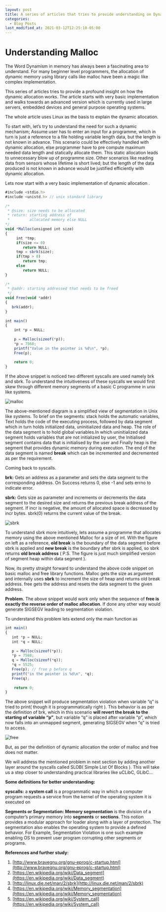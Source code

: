```yaml
---
layout: post
title: A series of articles that tries to provide understanding on Dynamic allocation and related algorithms
categories:
  - Blog Posts
last_modified_at: 2021-03-12T12:25:10-05:00
---
```


  <style>
div.scrollFormula {
  overflow: auto;
  white-space: nowrap;
}
</style>
  <script type="text/x-mathjax-config"> MathJax.Hub.Config({ TeX: { equationNumbers: { autoNumber: "all" } } }); </script>
  <script type="text/x-mathjax-config">
         MathJax.Hub.Config({
           tex2jax: {
             inlineMath: [ ['$','$'], ["\\(","\\)"] ],
             processEscapes: true
           }
         });
  </script>
  <script src="https://cdnjs.cloudflare.com/ajax/libs/mathjax/2.7.1/MathJax.js?config=TeX-MML-AM_CHTML" type="text/javascript"></script>
  
# Understanding Malloc
The Word Dynamism in memory has always been a fascinating area to understand. For many beginner level programmers, the allocation of dynamic memory using library calls like malloc have been a magic like complex implementation.

This series of articles tries to provide a profound insight on how the dynamic allocation works. The article starts with very basic implementation and walks towards an advanced version which is currently used in large servers, embedded devices and general purpose operating systems.

The whole article uses Linux as the basis to explain the dynamic allocation.

To start with,  let’s try to understand the need for such a dynamic mechanism; Assume user has to enter an input for a programme, which in turn is just a reference to a file holding variable length data, but the length is not known in advance. This scenario  could be effectively handled with dynamic allocation, else programmer have to pre compute maximum needed data length and statically allocate them. This static allocation leads to unnecessary blow up of programme size. Other scenarios like reading data from sensors whose lifetime is short lived; but the length of the data produced is not known in advance would be justified efficiently with dynamic allocation.

Lets now start with a very basic implementation of  dynamic allocation .

``` js
#include <stdio.h>
#include <unistd.h> // unix standard library
 
/*
 * @size: size needs to be allocated
 * return: starting address of
 *         allocated memory else NULL
*/
void *Malloc(unsigned int size)
{
     int *tmp;
     if(size <= 0)
        return NULL;
     tmp = sbrk(size);
     if(tmp > 0)
        return tmp;
     else
        return NULL;
}
 
/*
 * @addr: starting addressed that needs to be freed
 */
void Free(void *addr)
{
   brk(addr);
} 
 
int main()
{
    int *p = NULL; 
 
    p = Malloc(sizeof(*p));
    *p = 7568;
    printf("Value in the pointer is %d\n", *p);
    Free(p); 
 
    return 0;
}
```

If the above snippet is noticed two different syscalls are used namely brk and sbrk. To understand the intuitiveness of these syscalls we would first skew through different memory segments of a basic C programme in unix like systems.

![malloc](https://user-images.githubusercontent.com/79076337/110777334-0621b400-8287-11eb-83f8-bc5bf14e69e6.png)

The above-mentioned diagram is a simplified view of segmentation in Unix like systems. To brief on the segments: stack holds the automatic variables, Text holds the code of the executing process, followed by data segment which in turn holds initialized data, uninitialized data and heap. The role of the data segment is to hold global variables.In which uninitialized data segment holds variables that are not initialized by user, the Initialised segment contains data that is initialised by the user  and Finally heap is the segment that provides dynamic memory during execution. The end of the data segment is named **break** which can be incremented and decremented as per the requirement.

Coming back to syscalls.

**brk:**  Gets an address as a parameter and sets the data segment to the corresponding address. On Success returns 0, else -1 and sets errno to indicate error.

**sbrk:** Gets size  as parameter and increments or decrements the data segment to the desired size and returns the  previous break address of the segment. If incr is negative, the amount of allocated space is decreased by incr bytes. sbrk(0) returns the current value of the break.

![sbrk](https://user-images.githubusercontent.com/79076337/110777557-408b5100-8287-11eb-99b4-20ee98ec1b20.png)

To understand sbrk more intuitively,  lets assume a programme that allocates memory using the above mentioned Malloc for a size of int. With the figure on left as a reference, **old break** is the boundary of the data segment before sbrk is applied and **new break** is the boundary after sbrk is applied, so sbrk returns **old break address** ( P.S. The figure is just much simplified version of segment heap within data segment ).

Now, its pretty straight forward to understand the above code snippet on basic malloc and free library functions. Malloc gets the size as argument and internally uses **sbrk** to increment the size of heap and returns old break address.  free gets the address and resets the data segment to the given address.

**Problem.** The above snippet would work only when the sequence of **free is exactly the reverse order of malloc allocation**. If done any other way would generate SIGSEGV leading to segmentation violation.

To understand this problem lets extend only the main function as

``` js
int main()
{
   int *p = NULL;
   int *q = NULL;
 
   p = Malloc(sizeof(*p));
   *p = 7568;
   q = Malloc(sizeof(*q));
   *q = 5525;
   Free(p); // free p before q
   printf("in the pointer is %d\n", *q);
   Free(q); 
 
    return 0;
}
```

The above snippet will produce segmentation violation when variable “q” is tried to print( though it is programmatically right ). This behavior is as per the definition of brk, which in this scenario **will revert the break to the starting of variable “p”**, but variable “q” is placed after variable “p”, which now falls into an unmapped segment,  generating SIGSEGV when “q” is tried to access.

![free](https://user-images.githubusercontent.com/79076337/110777986-c4ddd400-8287-11eb-8866-f13f103ee433.png)

But, as per the definition of dynamic allocation the order of malloc and free does not matter.

We will address the mentioned problem in next section by adding another layer around the syscalls called SLOB( Simple List Of Blocks ). This will take us a step closer to understanding practical libraries like uCLibC, GLibC…

 **Some definitions for better understanding:**

**syscalls:**  a **system call** is a programmatic way in which a computer program requests a service from the kernel of the operating system it is executed on

**Segments or Segmentation: Memory segmentation** is the division of a computer’s primary memory into **segments** or **sections**.  This notion provides a modular approach for loader along with a layer of protection. The segmentation also enables the operating system to provide a defined behavior. For Example, Segmentation Violation is one such example enabling OS to prevent user program corrupting other segments or programs.

**References and further study:**

1. [http://www.bravegnu.org/gnu-eprog/c-startup.html](http://www.bravegnu.org/gnu-eprog/c-startup.html)
2. [https://en.wikipedia.org/wiki/Data_segment](https://en.wikipedia.org/wiki/Data_segment)
3. [http://linux.die.net/man/2/sbrk](http://linux.die.net/man/2/sbrk)
4. [https://en.wikipedia.org/wiki/Memory_segmentation](https://en.wikipedia.org/wiki/Memory_segmentation)
5. [https://en.wikipedia.org/wiki/System_call](https://en.wikipedia.org/wiki/System_call)



